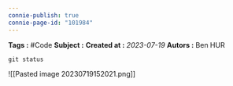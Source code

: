 ```yaml
---
connie-publish: true
connie-page-id: "101984"
---
```


**Tags :** #Code
**Subject :**
**Created at :** *2023-07-19*
**Autors :** Ben HUR


```powershell
git status
```

![[Pasted image 20230719152021.png]]